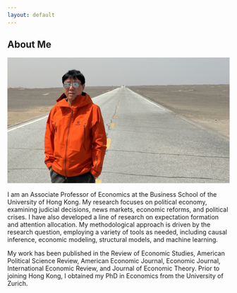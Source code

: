 ```yaml
---
layout: default
---
```


## About Me

<img class="full-width-image" src="/image/hengchen-2025-april.jpg">

I am an Associate Professor of Economics at the Business School of the University of Hong Kong. My research focuses on political economy, examining judicial decisions, news markets, economic reforms, and political crises. I have also developed a line of research on expectation formation and attention allocation. My methodological approach is driven by the research question, employing a variety of tools as needed, including causal inference, economic modeling, structural models, and machine learning. 

My work has been published in the Review of Economic Studies, American Political Science Review, American Economic Journal, Economic Journal, International Economic Review, and Journal of Economic Theory. Prior to joining Hong Kong, I obtained my PhD in Economics from the University of Zurich.


